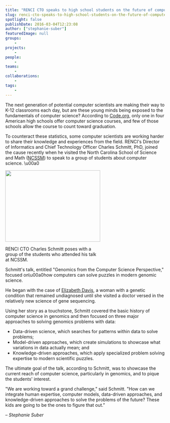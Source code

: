 ```yaml
---
title: "RENCI CTO speaks to high school students on the future of computer science"
slug: renci-cto-speaks-to-high-school-students-on-the-future-of-computer-science
spotlight: false
publishDate: 2016-03-04T12:23:08
author: ["stephanie-suber"]
featuredImage: null
groups:
    - 
projects:
    - 
people:
    - 
teams: 
    - 
collaborations:
    - 
tags:
    - 
---
```

<p>The next generation of potential computer scientists are making their way to K-12 classrooms each day, but are these young minds being exposed to the fundamentals of computer science? According to <a href="https://code.org/promote" target="_blank">Code.org</a>, only one in four American high schools offer computer science courses, and few of those schools allow the course to count toward graduation.</p>
<p>To counteract these statistics, some computer scientists are working harder to share their knowledge and experiences from the field. RENCI's Director of Informatics and Chief Technology Officer Charles Schmitt, PhD, joined the cause recently when he visited the North Carolina School of Science and Math (<a href="http://www.ncssm.edu/" target="_blank">NCSSM</a>) to speak to a group of students about computer science. \u00a0<!--more--></p>
<div id="attachment_15357" class="wp-caption alignright" style="width: 300px"><a href="https://renci.org/wp-content/uploads/2016/03/Charles_NCSSM.jpeg"  rel="attachment wp-att-15357" rel="lightbox[roadtrip]"><img class="wp-image-15357 size-medium" src="https://renci.org/wp-content/uploads/2016/03/Charles_NCSSM-300x225.jpeg" alt="" width="300" height="225" srcset="https://renci.org/wp-content/uploads/2016/03/Charles_NCSSM-300x225.jpeg 300w, https://renci.org/wp-content/uploads/2016/03/Charles_NCSSM.jpeg 640w" sizes="(max-width: 300px) 100vw, 300px" /></a></p>
<p class="wp-caption-text">RENCI CTO Charles Schmitt poses with a group of the students who attended his talk at NCSSM.</p>
</div>
<p>Schmitt's talk, entitled "Genomics from the Computer Science Perspective," focused on\u00a0how computers can solve puzzles in modern genomic science.</p>
<p>He began with the case of <a href="http://www.cosmopolitan.com/health-fitness/advice/a5743/mystery-diagnosis-paralyzed/" target="_blank">Elizabeth Davis</a>, a woman with a genetic condition that remained undiagnosed until she visited a doctor versed in the relatively new science of gene sequencing.</p>
<p>Using her story as a touchstone, Schmitt covered the basic history of computer science in genomics and then focused on three major approaches to solving genomics problems with data:</p>
<ul>
<li>Data-driven science, which searches for patterns within data to solve problems;</li>
<li>Model-driven approaches, which create simulations to showcase what variations in data actually mean; and</li>
<li>Knowledge-driven approaches, which apply specialized problem solving expertise to modern scientific puzzles.</li>
</ul>
<p>The ultimate goal of the talk, according to Schmitt, was to showcase the current reach of computer science, particularly in genomics, and to pique the students' interest.</p>
<p>"We are working toward a grand challenge," said Schmitt. "How can we integrate human expertise, computer models, data-driven approaches, and knowledge-driven approaches to solve the problems of the future? These kids are going to be the ones to figure that out.&#8221;</p>
<p><em>&#8211; Stephanie Suber</em></p>
<!-- AddThis Advanced Settings generic via filter on the_content --><!-- AddThis Share Buttons generic via filter on the_content -->
